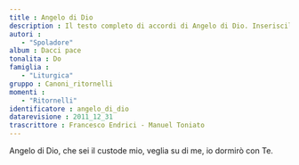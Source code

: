 ```yaml
--- 
title : Angelo di Dio
description : Il testo completo di accordi di Angelo di Dio. Inseriscila nel tuo canzoniere!
autori : 
   - "Spoladore"
album : Dacci pace
tonalita : Do
famiglia : 
   - "Liturgica"
gruppo : Canoni_ritornelli
momenti : 
   - "Ritornelli"
identificatore : angelo_di_dio
datarevisione : 2011_12_31
trascrittore : Francesco Endrici - Manuel Toniato
--- 
```




Angelo di Dio, che sei il custode mio,
veglia su di me,     io dormirò con Te.


